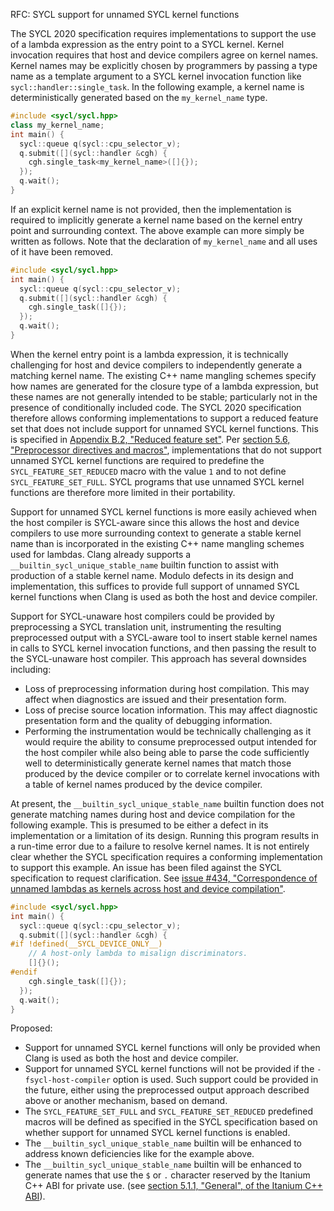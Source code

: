 RFC: SYCL support for unnamed SYCL kernel functions

The SYCL 2020 specification requires implementations to support the use of a lambda expression as
the entry point to a SYCL kernel.
Kernel invocation requires that host and device compilers agree on kernel names.
Kernel names may be explicitly chosen by programmers by passing a type name as a template argument
to a SYCL kernel invocation function like `sycl::handler::single_task`.
In the following example, a kernel name is deterministically generated based on the `my_kernel_name`
type.

```c++
#include <sycl/sycl.hpp>
class my_kernel_name;
int main() {
  sycl::queue q(sycl::cpu_selector_v);
  q.submit([](sycl::handler &cgh) {
    cgh.single_task<my_kernel_name>([]{});
  });
  q.wait();
}
```

If an explicit kernel name is not provided, then the implementation is required to implicitly
generate a kernel name based on the kernel entry point and surrounding context.
The above example can more simply be written as follows.
Note that the declaration of `my_kernel_name` and all uses of it have been removed.

```c++
#include <sycl/sycl.hpp>
int main() {
  sycl::queue q(sycl::cpu_selector_v);
  q.submit([](sycl::handler &cgh) {
    cgh.single_task([]{});
  });
  q.wait();
}
```

When the kernel entry point is a lambda expression, it is technically challenging for host
and device compilers to independently generate a matching kernel name.
The existing C++ name mangling schemes specify how names are generated for the closure type
of a lambda expression, but these names are not generally intended to be stable; particularly
not in the presence of conditionally included code.
The SYCL 2020 specification therefore allows conforming implementations to support a reduced
feature set that does not include support for unnamed SYCL kernel functions.
This is specified in
[Appendix B.2, "Reduced feature set"](https://registry.khronos.org/SYCL/specs/sycl-2020/html/sycl-2020.html#sec:feature-sets.reduced).
Per
[section 5.6, "Preprocessor directives and macros"](https://registry.khronos.org/SYCL/specs/sycl-2020/html/sycl-2020.html#_preprocessor_directives_and_macros),
implementations that do not support unnamed SYCL kernel functions are required to predefine
the `SYCL_FEATURE_SET_REDUCED` macro with the value `1` and to not define `SYCL_FEATURE_SET_FULL`.
SYCL programs that use unnamed SYCL kernel functions are therefore more limited in their
portability.

Support for unnamed SYCL kernel functions is more easily achieved when the host compiler
is SYCL-aware since this allows the host and device compilers to use more surrounding context
to generate a stable kernel name than is incorporated in the existing C++ name mangling schemes
used for lambdas.
Clang already supports a `__builtin_sycl_unique_stable_name` builtin function to assist with
production of a stable kernel name.
Modulo defects in its design and implementation, this suffices to provide full support of
unnamed SYCL kernel functions when Clang is used as both the host and device compiler.

Support for SYCL-unaware host compilers could be provided by preprocessing a SYCL translation
unit, instrumenting the resulting preprocessed output with a SYCL-aware tool to insert stable
kernel names in calls to SYCL kernel invocation functions, and then passing the result to
the SYCL-unaware host compiler.
This approach has several downsides including:
- Loss of preprocessing information during host compilation. This may affect when diagnostics
  are issued and their presentation form.
- Loss of precise source location information. This may affect diagnostic presentation form
  and the quality of debugging information.
- Performing the instrumentation would be technically challenging as it would require the
  ability to consume preprocessed output intended for the host compiler while also being able
  to parse the code sufficiently well to deterministically generate kernel names that match
  those produced by the device compiler or to correlate kernel invocations with a table of
  kernel names produced by the device compiler.

At present, the `__builtin_sycl_unique_stable_name` builtin function does not generate
matching names during host and device compilation for the following example.
This is presumed to be either a defect in its implementation or a limitation of its design.
Running this program results in a run-time error due to a failure to resolve kernel names.
It is not entirely clear whether the SYCL specification requires a conforming implementation
to support this example.
An issue has been filed against the SYCL specification to request clarification.
See [issue #434, "Correspondence of unnamed lambdas as kernels across host and device compilation"](https://github.com/KhronosGroup/SYCL-Docs/issues/454).
```c++
#include <sycl/sycl.hpp>
int main() {
  sycl::queue q(sycl::cpu_selector_v);
  q.submit([](sycl::handler &cgh) {
#if !defined(__SYCL_DEVICE_ONLY__)
    // A host-only lambda to misalign discriminators.
    []{}();
#endif
    cgh.single_task([]{});
  });
  q.wait();
}
```

Proposed:
- Support for unnamed SYCL kernel functions will only be provided when Clang is used as
  both the host and device compiler.
- Support for unnamed SYCL kernel functions will not be provided if the `-fsycl-host-compiler`
  option is used. Such support could be provided in the future, either using the preprocessed
  output approach described above or another mechanism, based on demand.
- The `SYCL_FEATURE_SET_FULL` and `SYCL_FEATURE_SET_REDUCED` predefined macros will be defined
  as specified in the SYCL specification based on whether support for unnamed SYCL kernel
  functions is enabled.
- The `__builtin_sycl_unique_stable_name` builtin will be enhanced to address known
  deficiencies like for the example above.
- The `__builtin_sycl_unique_stable_name` builtin will be enhanced to generate names that use
  the `$` or `.` character reserved by the Itanium C++ ABI for private use.
  (see [section 5.1.1, "General", of the Itanium C++ ABI](http://itanium-cxx-abi.github.io/cxx-abi/abi.html#mangling)).
